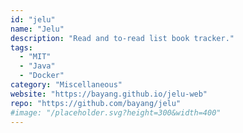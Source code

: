 ```yaml
---
id: "jelu"
name: "Jelu"
description: "Read and to-read list book tracker."
tags:
  - "MIT"
  - "Java"
  - "Docker"
category: "Miscellaneous"
website: "https://bayang.github.io/jelu-web"
repo: "https://github.com/bayang/jelu"
#image: "/placeholder.svg?height=300&width=400"
---
```



